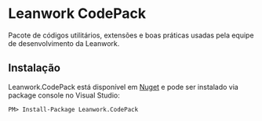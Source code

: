 # Leanwork CodePack

Pacote de códigos utilitários, extensões e boas práticas usadas pela equipe de desenvolvimento da Leanwork.

## Instalação

Leanwork.CodePack está disponível em [Nuget](https://nuget.org/packages/Leanwork.Codepack/) e pode ser instalado via package console no Visual Studio:

```
PM> Install-Package Leanwork.CodePack
```
